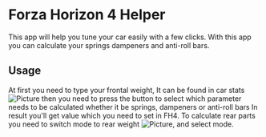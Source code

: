 # Forza Horizon 4 Helper
This app will help you tune your car easily with a few clicks.
With this app you can calculate your springs dampeners and anti-roll bars.

## Usage
At first you need to type your frontal weight, It can be found in car stats
![Picture](https://cdn.discordapp.com/attachments/791988373773746216/877480665552154684/unknown.png) 
then you need to press the button to select which parameter needs to be calculated whether it be springs, dampeners or anti-roll bars
In result you'll get value which you need to set in FH4.
To calculate rear parts you need to switch mode to rear weight ![Picture](https://cdn.discordapp.com/attachments/791988373773746216/877480858687275048/unknown.png), and select mode.